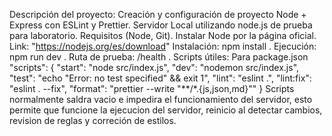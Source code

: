Descripción del proyecto:
Creación y configuración de proyecto Node + Express con ESLint y Prettier. Servidor Local utilizando node.js de prueba para laboratorio.
Requisitos (Node, Git).
Instalar Node por la página oficial. Link: "https://nodejs.org/es/download"
Instalación: npm install .
Ejecución: npm run dev .
Ruta de prueba: /health .
Scripts útiles:
Para package.json
  "scripts": {
    "start": "node src/index.js",
    "dev": "nodemon src/index.js",
    "test": "echo \"Error: no test specified\" && exit 1",
    "lint": "eslint .",
    "lint:fix": "eslint . --fix",
    "format": "prettier --write \"**/*.{js,json,md}\""
  }
  Scripts normalmente saldra vacio e impedira el funcionamiento del servidor, esto permite que funcione la ejecucion del servidor, reinicio al detectar cambios, revision de reglas y correción de estilos.
